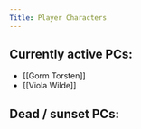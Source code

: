 ```yaml
---
Title: Player Characters
---
```


## Currently active PCs:
 * [[Gorm Torsten]]
 * [[Viola Wilde]]

## Dead / sunset PCs:
